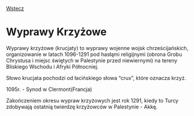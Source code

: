 [Wstecz](../historia.md)

# Wyprawy Krzyżowe

Wyprawy krzyżowe (krucjaty) to wyprawy wojenne wojsk chrześcijańskich, organizowanie w latach 1096-1291 pod hasłąmi religijnymi (obrona Grobu Chrystusa i miejsc świętych w Palestynie przed niewiernymi) na tereny Bliskiego Wschodu i Afryki Północniej.

Słowo krucjata pochodzi od łacińskiego słowa “crux”, które oznacza krzyż.

1095r. - Synod w Clermont(Francja)

Zakończeniem okresu wypraw krzyżowych jest rok 1291, kiedy to Turcy zdobywają ostatnią twierdzę krzyżowców w Palestynie - Akkę.
